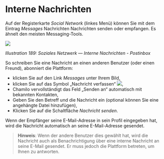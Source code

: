 # Interne Nachrichten

Auf der Registerkarte _Social Network_ \(linkes Menü\) können Sie mit dem Eintrag _Messages_ Nachrichten Nachrichten senden oder empfangen. Es ähnelt den meisten Messaging-Tools.

![](../../.gitbook/assets/images257.png)

_Illustration 189: Soziales Netzwerk — Interne Nachrichten - Postinbox_

So schreiben Sie eine Nachricht an einen anderen Benutzer \(oder einen Freund\), abonniert die Plattform:

* klicken Sie auf den Link _Messages_ unter Ihrem Bild,
* klicken Sie auf das Symbol „Nachricht verfassen“ ![](../../.gitbook/assets/graphics338.png),
* Chamilo vervollständigt das Feld „Senden an“ automatisch mit bekannten Kontakten,
* Geben Sie den Betreff und die Nachricht ein \(optional können Sie eine angehängte Datei hinzufügen\),
* Klicken Sie auf die Schaltfläche _Nachricht senden_.

Wenn der Empfänger seine E-Mail-Adresse in sein Profil eingegeben hat, wird die Nachricht automatisch an seine E-Mail-Adresse gesendet.

> **Hinweis**: Wenn der andere Benutzer dies gewählt hat, wird die Nachricht auch als Benachrichtigung über eine interne Nachricht an seine E-Mail gesendet. Er muss jedoch die Plattform betreten, um Ihnen zu antworten.